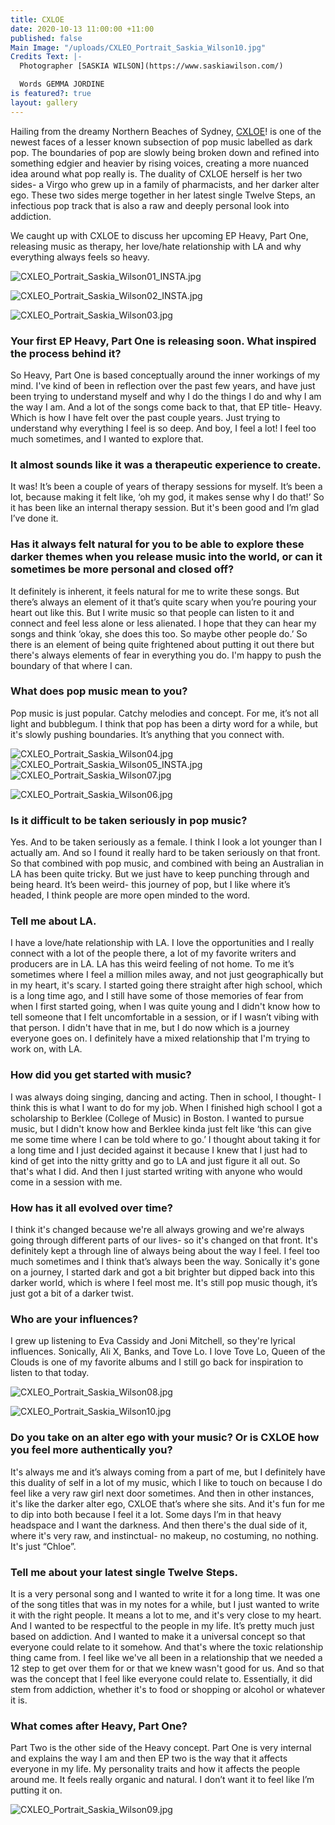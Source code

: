 ```yaml
---
title: CXLOE
date: 2020-10-13 11:00:00 +11:00
published: false
Main Image: "/uploads/CXLEO_Portrait_Saskia_Wilson10.jpg"
Credits Text: |-
  Photographer [SASKIA WILSON](https://www.saskiawilson.com/)

  Words GEMMA JORDINE
is featured?: true
layout: gallery
---
```


Hailing from the dreamy Northern Beaches of Sydney, [CXLOE](https://cxloe.com/)! is one of the newest faces of a lesser known subsection of pop music labelled as dark pop. The boundaries of pop are slowly being broken down and refined into something edgier and heavier by rising voices, creating a more nuanced idea around what pop really is. The duality of CXLOE herself is her two sides- a Virgo who grew up in a family of pharmacists, and her darker alter ego. These two sides merge together in her latest single Twelve Steps, an infectious pop track that is also a raw and deeply personal look into addiction. 

We caught up with CXLOE to discuss her upcoming EP Heavy, Part One, releasing music as therapy, her love/hate relationship with LA and why everything always feels so heavy. 

![CXLEO_Portrait_Saskia_Wilson01_INSTA.jpg](/uploads/CXLEO_Portrait_Saskia_Wilson01_INSTA.jpg)

![CXLEO_Portrait_Saskia_Wilson02_INSTA.jpg](/uploads/CXLEO_Portrait_Saskia_Wilson02_INSTA.jpg)

![CXLEO_Portrait_Saskia_Wilson03.jpg](/uploads/CXLEO_Portrait_Saskia_Wilson03.jpg)

### Your first EP Heavy, Part One is releasing soon. What inspired the process behind it?

So Heavy, Part One is based conceptually around the inner workings of my mind. I've kind of been in reflection over the past few years, and have just been trying to understand myself and why I do the things I do and why I am the way I am.
And a lot of the songs come back to that, that EP title- Heavy. Which is how I have felt over the past couple years. Just trying to understand why everything I feel is so deep. And boy, I feel a lot! I feel too much sometimes, and I wanted to explore that. 

### It almost sounds like it was a therapeutic experience to create.

It was! It’s been a couple of years of therapy sessions for myself. It’s been a lot, because making it felt like, ‘oh my god, it makes sense why I do that!’ So it has been like an internal therapy session. But it's been good and I’m glad I’ve done it. 

### Has it always felt natural for you to be able to explore these darker themes when you release music into the world, or can it sometimes be more personal and closed off?

It definitely is inherent, it feels natural for me to write these songs. But there’s always an element of it that’s quite scary when you’re pouring your heart out like this. But I write music so that people can listen to it and connect and feel less alone or less alienated. I hope that they can hear my songs and think ‘okay, she does this too. So maybe other people do.’ So there is an element of being quite frightened about putting it out there but there's always elements of fear in everything you do. I'm happy to push the boundary of that where I can. 

### What does pop music mean to you?

Pop music is just popular. Catchy melodies and concept. For me, it’s not all light and bubblegum. I think that pop has been a dirty word for a while, but it's slowly pushing boundaries. It’s anything that you connect with.

![CXLEO_Portrait_Saskia_Wilson04.jpg](/uploads/CXLEO_Portrait_Saskia_Wilson04.jpg)
![CXLEO_Portrait_Saskia_Wilson05_INSTA.jpg](/uploads/CXLEO_Portrait_Saskia_Wilson05_INSTA.jpg)
![CXLEO_Portrait_Saskia_Wilson07.jpg](/uploads/CXLEO_Portrait_Saskia_Wilson07.jpg)

![CXLEO_Portrait_Saskia_Wilson06.jpg](/uploads/CXLEO_Portrait_Saskia_Wilson06.jpg)

### Is it difficult to be taken seriously in pop music? 

Yes. And to be taken seriously as a female. I think I look a lot younger than I actually am. And so I found it really hard to be taken seriously on that front. So that combined with pop music, and combined with being an Australian in LA has been quite tricky. But we just have to keep punching through and being heard. It’s been weird- this journey of pop, but I like where it’s headed, I think people are more open minded to the word.

### Tell me about LA.

I have a love/hate relationship with LA. I love the opportunities and I really connect with a lot of the people there, a lot of my favorite writers and producers are in LA. LA has this weird feeling of not home. To me it’s sometimes where I feel a million miles away, and not just geographically but in my heart, it's scary. I started going there straight after high school, which is a long time ago, and I still have some of those memories of fear from when I first started going, when I was quite young and I didn't know how to tell someone that I felt uncomfortable in a session, or if I wasn’t vibing with that person. I didn't have that in me, but I do now which is a journey everyone goes on. I definitely have a mixed relationship that I'm trying to work on, with LA.

### How did you get started with music?

I was always doing singing, dancing and acting. Then in school, I thought- I think this is what I want to do for my job. When I finished high school I got a scholarship to Berklee (College of Music) in Boston. I wanted to pursue music, but I didn't know how and Berklee kinda just felt like ‘this can give me some time where I can be told where to go.’  I thought about taking it for a long time and I just decided against it because I knew that I just had to kind of get into the nitty gritty and go to LA and just figure it all out. So that's what I did. And then I just started writing with anyone who would come in a session with me.

### How has it all evolved over time?

I think it's changed because we're all always growing and we're always going through different parts of our lives- so it's changed on that front. It's definitely kept a through line of always being about the way I feel.  I feel too much sometimes and I think that’s always been the way. Sonically it's gone on a journey, I started dark and got a bit brighter but dipped back into this darker world, which is where I feel most me. It's still pop music though, it’s just got a bit of a darker twist. 

### Who are your influences?

I grew up listening to Eva Cassidy and Joni Mitchell, so they're lyrical influences. Sonically, Ali X, Banks, and Tove Lo. I love Tove Lo, Queen of the Clouds is one of my favorite albums and I still go back for inspiration to listen to that today. 


![CXLEO_Portrait_Saskia_Wilson08.jpg](/uploads/CXLEO_Portrait_Saskia_Wilson08.jpg)

![CXLEO_Portrait_Saskia_Wilson10.jpg](/uploads/CXLEO_Portrait_Saskia_Wilson10.jpg)


### Do you take on an alter ego with your music? Or is CXLOE how you feel more authentically you?

It's always me and it’s always coming from a part of me, but I definitely have this duality of self in a lot of my music, which I like to touch on because I do feel like a very raw girl next door sometimes. And then in other instances, it's like the darker alter ego, CXLOE that’s where she sits. And it's fun for me to dip into both because I feel it a lot. Some days I’m in that heavy headspace and I want the darkness. And then there's the dual side of it, where it's very raw, and instinctual- no makeup, no costuming, no nothing. It's just “Chloe”. 

### Tell me about your latest single Twelve Steps.

It is a very personal song and I wanted to write it for a long time. It was one of the song titles that was in my notes for a while, but I just wanted to write it with the right people. It means a lot to me, and it's very close to my heart. And I wanted to be respectful to the people in my life. It’s pretty much just based on addiction. And I wanted to make it a universal concept so that everyone could relate to it somehow. And that's where the toxic relationship thing came from. I feel like we've all been in a relationship that we needed a 12 step to get over them for or that we knew wasn't good for us. And so that was the concept that I feel like everyone could relate to. Essentially, it did stem from addiction, whether it's to food or shopping or alcohol or whatever it is. 

### What comes after Heavy, Part One?

Part Two is the other side of the Heavy concept. Part One is very internal and explains the way I am and then EP two is the way that it affects everyone in my life. My personality traits and how it affects the people around me. It feels really organic and natural. I don’t want it to feel like I’m putting it on. 


![CXLEO_Portrait_Saskia_Wilson09.jpg](/uploads/CXLEO_Portrait_Saskia_Wilson09.jpg)
